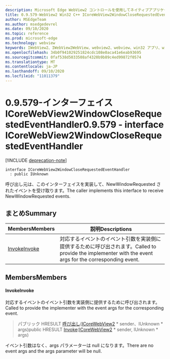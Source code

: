 ```yaml
---
description: Microsoft Edge WebView2 コントロールを使用してネイティブアプリケーションに web 技術 (HTML、CSS、JavaScript) を埋め込む
title: 0.9.579-WebView2 Win32 C++ ICoreWebView2WindowCloseRequestedEventHandler
author: MSEdgeTeam
ms.author: msedgedevrel
ms.date: 09/10/2020
ms.topic: reference
ms.prod: microsoft-edge
ms.technology: webview
keywords: IWebView2、IWebView2WebView、webview2、webview、win32 アプリ、win32、edge、ICoreWebView2、ICoreWebView2Controller、browser control、edge html、ICoreWebView2WindowCloseRequestedEventHandler
ms.openlocfilehash: 34b0f941029251824cdc108e0aca41e6eab93695
ms.sourcegitcommit: 0faf538d5033508af4320b9b89c4ed99872f0574
ms.translationtype: MT
ms.contentlocale: ja-JP
ms.lasthandoff: 09/10/2020
ms.locfileid: "11011379"
---
```

# <span data-ttu-id="20e34-104">0.9.579-インターフェイス ICoreWebView2WindowCloseRequestedEventHandler</span><span class="sxs-lookup"><span data-stu-id="20e34-104">0.9.579 - interface ICoreWebView2WindowCloseRequestedEventHandler</span></span> 

[!INCLUDE [deprecation-note](../../includes/deprecation-note.md)]

```
interface ICoreWebView2WindowCloseRequestedEventHandler
  : public IUnknown
```

<span data-ttu-id="20e34-105">呼び出し元は、このインターフェイスを実装して、NewWindowRequested されたイベントを受け取ります。</span><span class="sxs-lookup"><span data-stu-id="20e34-105">The caller implements this interface to receive NewWindowRequested events.</span></span>

## <span data-ttu-id="20e34-106">まとめ</span><span class="sxs-lookup"><span data-stu-id="20e34-106">Summary</span></span>

 <span data-ttu-id="20e34-107">Members</span><span class="sxs-lookup"><span data-stu-id="20e34-107">Members</span></span>                        | <span data-ttu-id="20e34-108">説明</span><span class="sxs-lookup"><span data-stu-id="20e34-108">Descriptions</span></span>
--------------------------------|---------------------------------------------
[<span data-ttu-id="20e34-109">Invoke</span><span class="sxs-lookup"><span data-stu-id="20e34-109">Invoke</span></span>](#invoke) | <span data-ttu-id="20e34-110">対応するイベントのイベント引数を実装側に提供するために呼び出されます。</span><span class="sxs-lookup"><span data-stu-id="20e34-110">Called to provide the implementer with the event args for the corresponding event.</span></span>

## <span data-ttu-id="20e34-111">Members</span><span class="sxs-lookup"><span data-stu-id="20e34-111">Members</span></span>

#### <span data-ttu-id="20e34-112">Invoke</span><span class="sxs-lookup"><span data-stu-id="20e34-112">Invoke</span></span> 

<span data-ttu-id="20e34-113">対応するイベントのイベント引数を実装側に提供するために呼び出されます。</span><span class="sxs-lookup"><span data-stu-id="20e34-113">Called to provide the implementer with the event args for the corresponding event.</span></span>

> <span data-ttu-id="20e34-114">パブリック HRESULT [呼び出し](#invoke)([ICoreWebView2](icorewebview2.md) \* sender、IUnknown \* args)</span><span class="sxs-lookup"><span data-stu-id="20e34-114">public HRESULT [Invoke](#invoke)([ICoreWebView2](icorewebview2.md) \* sender, IUnknown \* args)</span></span>

<span data-ttu-id="20e34-115">イベント引数はなく、args パラメーターは null になります。</span><span class="sxs-lookup"><span data-stu-id="20e34-115">There are no event args and the args parameter will be null.</span></span>

